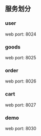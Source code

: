 ## 服务划分

### user

web port: 8024

### goods

web port: 8025

### order

web port: 8026

### cart

web port: 8027

### demo

web port: 8030